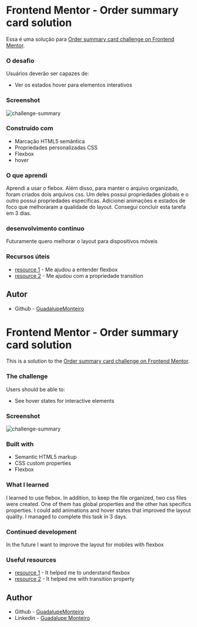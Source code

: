 # Frontend Mentor - Order summary card solution

Essa é uma solução para [Order summary card challenge on Frontend Mentor](https://www.frontendmentor.io/challenges/order-summary-component-QlPmajDUj).

### O desafio

Usuários deverão ser capazes de:

- Ver os estados hover para elementos interativos

### Screenshot

![challenge-summary](https://user-images.githubusercontent.com/113217529/215338176-e64264bc-aa41-414c-b5b4-6107eefb864e.png)

### Construído com

- Marcação HTML5 semântica
- Propriedades personalizadas CSS
- Flexbox
- hover

### O que aprendi

Aprendi a usar o flebox. Além disso, para manter o arquivo organizado, foram criados dois arquivos css. Um deles possui propriedades globais e o outro possui propriedades específicas. Adicionei animações e estados de foco que melhoraram a qualidade do layout. Consegui concluir esta tarefa em 3 dias.

### desenvolvimento contínuo

Futuramente quero melhorar o layout para dispositivos móveis

### Recursos úteis

- [resource 1](https://www.youtube.com/watch?v=KbjLtEgmZ_E) - Me ajudou a entender flexbox
- [resource 2](https://www.youtube.com/watch?v=LUX2qkodA0c) - Me ajudou com a propriedade transition

## Autor

- Github - [GuadalupeMonteiro](https://github.com/GuadalupeMonteiro)



# Frontend Mentor - Order summary card solution

This is a solution to the [Order summary card challenge on Frontend Mentor](https://www.frontendmentor.io/challenges/order-summary-component-QlPmajDUj). 

### The challenge

Users should be able to:

- See hover states for interactive elements

### Screenshot

![challenge-summary](https://user-images.githubusercontent.com/113217529/215338176-e64264bc-aa41-414c-b5b4-6107eefb864e.png)

### Built with

- Semantic HTML5 markup
- CSS custom properties
- Flexbox

### What I learned

 I learned to use flebox. In addition, to keep the file organized, two css files were created. One of them has global properties and the other has specifics properties. I could add animations and hover states that improved the layout quality. I managed to complete this task in 3 days.

### Continued development

In the future I want to improve the layout for mobiles with flexbox

### Useful resources

- [resource 1](https://www.youtube.com/watch?v=KbjLtEgmZ_E) - It helped me to understand flexbox
- [resource 2](https://www.youtube.com/watch?v=LUX2qkodA0c) - It helped me with transition property

## Author

- Github - [GuadalupeMonteiro](https://github.com/GuadalupeMonteiro)
- Linkedin - [Guadalupe Monteiro](https://www.linkedin.com/in/guadalupe-monteiro-015314249/)

